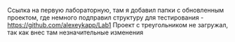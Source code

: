 Ссылка на первую лабораторную, там я добавил папки с обновленным проектом, где немного подправил структуру для тестирования - https://github.com/alexeykapp/Lab1
Проект с треугольником не загружал, так как внес там незначительные изменения
